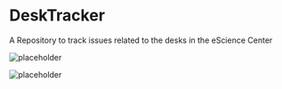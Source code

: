 # DeskTracker
A Repository to track issues related to the desks in the eScience Center


![placeholder](https://img.shields.io/github/issues/v1kko/DeskTracker/BZS160%206)

![placeholder](https://img.shields.io/github/issues/v1kko/DeskTracker/BZS140%2022)
